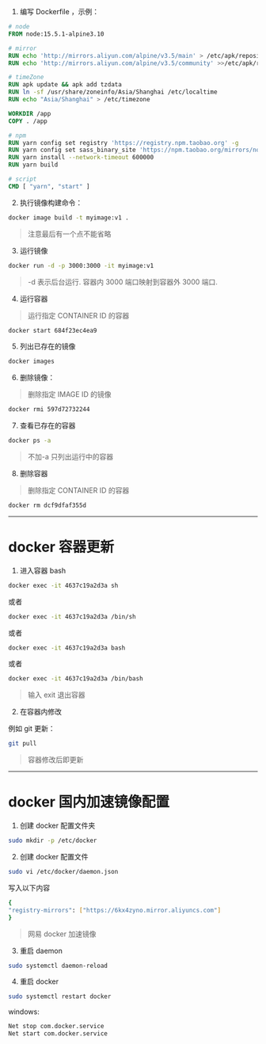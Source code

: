 1. 编写 Dockerfile ，示例：

```dockerfile
# node
FROM node:15.5.1-alpine3.10

# mirror
RUN echo 'http://mirrors.aliyun.com/alpine/v3.5/main' > /etc/apk/repositories
RUN echo 'http://mirrors.aliyun.com/alpine/v3.5/community' >>/etc/apk/repositories

# timeZone
RUN apk update && apk add tzdata
RUN ln -sf /usr/share/zoneinfo/Asia/Shanghai /etc/localtime
RUN echo "Asia/Shanghai" > /etc/timezone

WORKDIR /app
COPY . /app

# npm
RUN yarn config set registry 'https://registry.npm.taobao.org' -g
RUN yarn config set sass_binary_site 'https://npm.taobao.org/mirrors/node-sass/' -g
RUN yarn install --network-timeout 600000
RUN yarn build

# script
CMD [ "yarn", "start" ]
```

2. 执行镜像构建命令：

```bash
docker image build -t myimage:v1 .
```

> 注意最后有一个点不能省略

3. 运行镜像

```bash
docker run -d -p 3000:3000 -it myimage:v1
```

> -d 表示后台运行. 容器内 3000 端口映射到容器外 3000 端口.

4. 运行容器

> 运行指定 CONTAINER ID 的容器

```bash
docker start 684f23ec4ea9
```

5. 列出已存在的镜像

```bash
docker images
```

6. 删除镜像：

> 删除指定 IMAGE ID 的镜像

```bash
docker rmi 597d72732244
```

7. 查看已存在的容器

```bash
docker ps -a
```

> 不加-a 只列出运行中的容器

8. 删除容器

> 删除指定 CONTAINER ID 的容器

```bash
docker rm dcf9dfaf355d
```

---

# docker 容器更新

1. 进入容器 bash

```bash
docker exec -it 4637c19a2d3a sh
```

或者

```bash
docker exec -it 4637c19a2d3a /bin/sh
```

或者

```bash
docker exec -it 4637c19a2d3a bash
```

或者

```bash
docker exec -it 4637c19a2d3a /bin/bash
```

> 输入 exit 退出容器

2. 在容器内修改

例如 git 更新：

```bash
git pull
```

> 容器修改后即更新

---

# docker 国内加速镜像配置

1. 创建 docker 配置文件夹

```bash
sudo mkdir -p /etc/docker
```

2. 创建 docker 配置文件

```bash
sudo vi /etc/docker/daemon.json
```

写入以下内容

```bash
{
"registry-mirrors": ["https://6kx4zyno.mirror.aliyuncs.com"]
}
```

> 网易 docker 加速镜像

3. 重启 daemon

```bash
sudo systemctl daemon-reload
```

4. 重启 docker

```bash
sudo systemctl restart docker
```

windows:

```bash
Net stop com.docker.service
Net start com.docker.service
```
